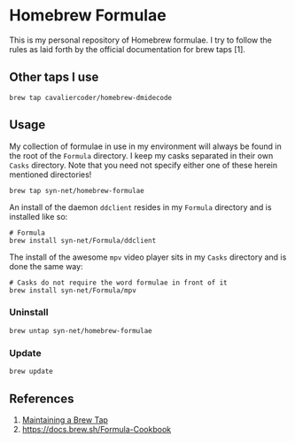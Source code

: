 # Homebrew Formulae

This is my personal repository of Homebrew formulae. I try to follow the
rules as laid forth by the official documentation for brew taps [1].

## Other taps I use

```shell
brew tap cavaliercoder/homebrew-dmidecode
```

## Usage

My collection of formulae in use in my environment will always be found
in the root of the `Formula` directory. I keep my casks separated in their
own `Casks` directory. Note that you need not specify either one of these
herein mentioned directories!

```shell
brew tap syn-net/homebrew-formulae
```

An install of the daemon `ddclient` resides in my `Formula` directory and
is installed like so:

```shell
# Formula
brew install syn-net/Formula/ddclient
```

The install of the awesome `mpv` video player sits in my `Casks` directory
and is done the same way:

```shell
# Casks do not require the word formulae in front of it
brew install syn-net/Formula/mpv
```

### Uninstall

```shell
brew untap syn-net/homebrew-formulae
```

### Update

```shell
brew update
```

## References

1. [Maintaining a Brew Tap](https://github.com/Homebrew/brew/blob/master/share/doc/homebrew/How-to-Create-and-Maintain-a-Tap.md)
1. <https://docs.brew.sh/Formula-Cookbook>
